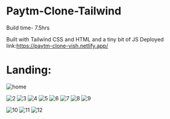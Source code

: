 # Paytm-Clone-Tailwind

Build time- 7.5hrs

Built with Tailwind CSS and HTML and a tiny bit of JS
Deployed link:https://paytm-clone-vish.netlify.app/
# Landing:
![home](https://user-images.githubusercontent.com/43082361/184542534-6b1dfdd0-b82a-4d26-b539-b2bbcd3d848f.png)


![2](https://user-images.githubusercontent.com/43082361/184542482-8d55d88b-a5ec-4231-bd9b-bfd406fe3e86.png)
![3](https://user-images.githubusercontent.com/43082361/184542484-d30b273b-b75f-4df8-bdac-81c7c059d844.png)
![4](https://user-images.githubusercontent.com/43082361/184542486-600e9f52-45aa-437f-aa62-48ab23b2c796.png)
![5](https://user-images.githubusercontent.com/43082361/184542490-22df92de-b934-483e-b5dc-0d0975a7785e.png)
![6](https://user-images.githubusercontent.com/43082361/184542491-b2ac3b1f-1a67-494b-b77c-3d6cefd0dde2.png)
![7](https://user-images.githubusercontent.com/43082361/184542492-d6876aea-6746-451c-86b2-24bf2ab0211d.png)
![8](https://user-images.githubusercontent.com/43082361/184542494-de147d7f-4a14-49a7-a73a-3e3d4d6705f8.png)
![9](https://user-images.githubusercontent.com/43082361/184542499-88b3a1a1-1f30-4f4c-b584-1b079ab8b415.png)

![10](https://user-images.githubusercontent.com/43082361/184542503-8e424367-239d-4aa4-8273-e5f6d54f3b35.png)
![11](https://user-images.githubusercontent.com/43082361/184542527-5ba17e69-e124-4f86-8dd7-c10a3ff06aee.png)
![12](https://user-images.githubusercontent.com/43082361/184542532-040ebca7-f46a-4dfd-ac86-8e6bd659db1f.png)

